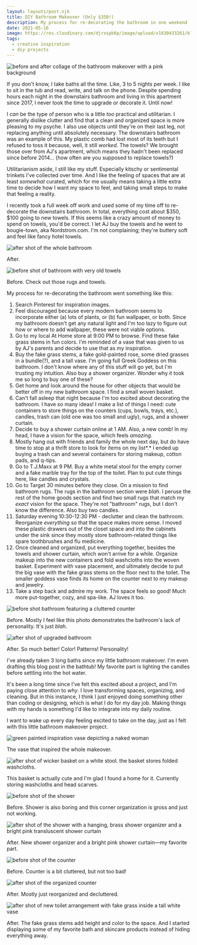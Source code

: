 ```yaml
---
layout: layouts/post.njk
title: DIY Bathroom Makeover (Only $350!)
description: My process for re-decorating the bathroom in one weekend
date: 2021-05-16
image: https://res.cloudinary.com/djrxspb6p/image/upload/v1630433261/blog/loft_bathroom_makeover/diy_bathroom_makeover_before_and_after_o4shc3.png
tags:
  - creative inspiration
  - diy projects
---
```

![before and after collage of the bathroom makeover with a pink background](https://res.cloudinary.com/djrxspb6p/image/upload/v1630433261/blog/loft_bathroom_makeover/diy_bathroom_makeover_before_and_after_o4shc3.png)

If you don't know, I take baths all the time. Like, 3 to 5 nights per week. I like to sit in the tub and read, write, and talk on the phone. Despite spending hours each night in the downstairs bathroom and living in this apartment since 2017, I never took the time to upgrade or decorate it. Until now!

I *can* be the type of person who is a little *too* practical and utilitarian. I generally dislike clutter and find that a clean and organized space is more pleasing to my psyche. I also use objects until they're on their last leg, not replacing anything until absolutely necessary. The downstairs bathroom was an example of this. My plastic comb had lost most of its teeth but I refused to toss it because, well, it still *worked*. The towels? We brought those over from AJ's apartment, which means they hadn't been replaced since before 2014... (how often are you supposed to replace towels?)

Utilitarianism aside, I still like my stuff. Especially kitschy or sentimental trinkets I've collected over time. And I like the feeling of spaces that are at least *somewhat* curated, which for me usually means taking a little extra time to decide how I want my space to feel, and taking small steps to make that feeling a reality.

I recently took a full week off work and used some of my time off to re-decorate the downstairs bathroom. In total, everything cost about $350, $100 going to new towels. If this seems like a crazy amount of money to spend on towels, you'd be correct. I let AJ buy the towels and he went to bougie-town, aka Nordstrom.com. I'm not complaining; they're buttery soft and feel like fancy hotel towels.

![after shot of the whole bathroom](https://res.cloudinary.com/djrxspb6p/image/upload/v1630432982/blog/loft_bathroom_makeover/after_2_nba96w.jpg)

After.

![before shot of bathroom with very old towels](https://res.cloudinary.com/djrxspb6p/image/upload/v1630432983/blog/loft_bathroom_makeover/before_2_psch7h.jpg)

Before. Check out those rugs and towels.

My process for re-decorating the bathroom went something like this:

1. Search Pinterest for inspiration images.
2. Feel discouraged because every modern bathroom seems to incorporate either (a) lots of plants, or (b) fun wallpaper, or both. Since my bathroom doesn't get any natural light and I'm too lazy to figure out how or where to add wallpaper, these were not viable options.
3. Go to my local At Home store at 9:00 PM to browse. Find these fake grass stems in fun colors. I'm reminded of a vase that was given to us by AJ's parents and decide to use that as my inspiration.
4. Buy the fake grass stems, a fake gold-painted rose, some dried grasses in a bundle(?), and a tall vase. I'm going full Greek Goddess on this bathroom. I don't know where any of this stuff will go yet, but I'm trusting my intuition. Also buy a shower organizer. Wonder why it took me so long to buy one of these?
5. Get home and look around the house for other objects that would be better off in my new bathroom space. I find a small woven basket.
6. Can't fall asleep that night because I'm too excited about decorating the bathroom. I have so many ideas! I make a list of things I need: cute containers to store things on the counters (cups, bowls, trays, etc.), candles, trash can (old one was too small and ugly), rugs, and a shower curtain.
7. Decide to buy a shower curtain online at 1 AM. Also, a new comb! In my head, I have a vision for the space, which feels *amazing*.
8. Mostly hang out with friends and family the whole next day, but do have time to stop at a thrift store to look for items on my list*.* I ended up buying a trash can and several containers for storing makeup, cotton pads, and q-tips.
9. Go to T.J.Maxx at 9 PM. Buy a white metal stool for the empty corner and a fake marble tray for the top of the toilet. Plan to put cute things here, like candles and crystals.
10. Go to Target 30 minutes before they close. On a mission to find bathroom rugs. The rugs in the bathroom section were *blah*. I peruse the rest of the home goods section and find two small rugs that match my *exact* vision for the space. They're not "bathroom" rugs, but I don't know the difference. Also buy two candles.
11. Saturday evening 10:30-12:30 PM - declutter and clean the bathroom. Reorganize *everything* so that the space makes more sense. I moved these plastic drawers out of the closet space and into the cabinets under the sink since they mostly store bathroom-related things like spare toothbrushes and flu medicine.
12. Once cleaned and organized, put everything together, besides the towels and shower curtain, which won't arrive for a while. Organize makeup into the new containers and fold washcloths into the woven basket. Experiment with vase placement, and ultimately decide to put the big vase with the fake grass stems on the floor next to the toilet. The smaller goddess vase finds its home on the counter next to my makeup and jewelry.
13. Take a step back and admire my work. The space feels so good! Much more put-together, cozy, and spa-like. AJ loves it too.

![before shot bathroom featuring a cluttered counter](https://res.cloudinary.com/djrxspb6p/image/upload/v1630432983/blog/loft_bathroom_makeover/before_zsfgfn.jpg)

Before. Mostly I feel like this photo demonstrates the bathroom's lack of personality. It's just *blah*.

![after shot of upgraded bathroom](https://res.cloudinary.com/djrxspb6p/image/upload/v1630432982/blog/loft_bathroom_makeover/after_pkb4cc.jpg)

After. So much better! Color! Patterns! Personality!

I've already taken 3 long baths since my little bathroom makeover. I'm even drafting this blog post in the bathtub! My favorite part is lighting the candles before settling into the hot water.

It's been a long time since I've felt this excited about a project, and I'm paying close attention to *why*. I love transforming spaces, organizing, and cleaning. But in this instance, I think I just enjoyed doing something other than coding or designing, which is what I do for my day job. Making things with my hands is something I'd like to integrate into my daily routine.

I want to wake up every day feeling excited to take on the day, just as I felt with this little bathroom makeover project.

![green painted inspiration vase depicting a naked woman](https://res.cloudinary.com/djrxspb6p/image/upload/v1630433254/blog/loft_bathroom_makeover/inspiration_vase_ip7uji.jpg)

The vase that inspired the whole makeover.

![after shot of wicker basket on a white stool. the basket stores folded washcloths.](https://res.cloudinary.com/djrxspb6p/image/upload/v1630432982/blog/loft_bathroom_makeover/after_basket_bnv6xu.jpg)

This basket is actually cute and I'm glad I found a home for it. Currently storing washcloths and head scarves.

![before shot of the shower](https://res.cloudinary.com/djrxspb6p/image/upload/v1630432982/blog/loft_bathroom_makeover/before_shower_ze2it8.jpg)

Before. Shower is also boring and this corner organization is gross and just not working.

![after shot of the shower with a hanging, brass shower organizer and a bright pink transluscent shower curtain](https://res.cloudinary.com/djrxspb6p/image/upload/v1630432981/blog/loft_bathroom_makeover/after_shower_crvv0s.jpg)

After. New shower organizer and a bright pink shower curtain—my favorite part.

![before shot of the counter](https://res.cloudinary.com/djrxspb6p/image/upload/v1630432983/blog/loft_bathroom_makeover/before_counter_zobcsn.jpg)

Before. Counter is a bit cluttered, but not too bad!

![after shot of the organized counter](https://res.cloudinary.com/djrxspb6p/image/upload/v1630432982/blog/loft_bathroom_makeover/after_counter_dkgoyu.jpg)

After. Mostly just reorganized and decluttered.

![after shot of new toilet arrangement with fake grass inside a tall white vase](https://res.cloudinary.com/djrxspb6p/image/upload/v1630432982/blog/loft_bathroom_makeover/after_toilet_fcoy4d.jpg)

After. The fake grass stems add height and color to the space. And I started displaying some of my favorite bath and skincare products instead of hiding everything away.